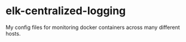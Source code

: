 # elk-centralized-logging
My config files for monitoring docker containers across many different hosts.
